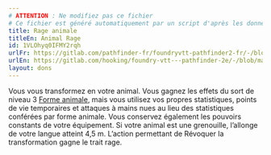 ```yaml
---
# ATTENTION : Ne modifiez pas ce fichier
# Ce fichier est généré automatiquement par un script d'après les données du module Foundry VTT officiel et de sa traduction
title: Rage animale
titleEn: Animal Rage
id: 1VLOhyq0IFMY2rqh
urlFr: https://gitlab.com/pathfinder-fr/foundryvtt-pathfinder2-fr/-/blob/master/data/feats/1VLOhyq0IFMY2rqh.htm
urlEn: https://gitlab.com/hooking/foundry-vtt---pathfinder-2e/-/blob/master/packs/data/feats.db/animal-rage.json
layout: dons
---
```

Vous vous transformez en votre animal. Vous gagnez les effets du sort de niveau 3 [Forme animale](../sorts/forme-animale.md), mais vous utilisez vos propres statistiques, points de vie temporaires et attaques à mains nues au lieu des statistiques conférées par forme animale. Vous conservez également les pouvoirs constants de votre équipement. Si votre animal est une grenouille, l’allonge de votre langue atteint 4,5 m. L’action permettant de Révoquer la transformation gagne le trait rage.

